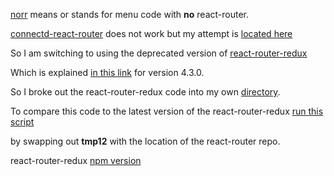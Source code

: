 
[norr](https://github.com/stormasm/florida-mui-menu-react-router-redux/tree/master/norr) means or stands for menu code with **no** react-router.

[connectd-react-router](https://github.com/supasate/connected-react-router)
does not work but my attempt is
[located here](https://github.com/stormtracks/florida-mui-menu-connected)

So I am switching to using the deprecated version of
[react-router-redux](https://github.com/ReactTraining/react-router/tree/master/packages/react-router-redux)

Which is explained [in this link](https://github.com/ReactTraining/react-router/releases/tag/v4.3.0) for version 4.3.0.

So I broke out the react-router-redux code into my own
[directory](https://github.com/stormasm/florida-mui-menu-react-router-redux/tree/master/fl15/src/rrr).

To compare this code to the latest version of the react-router-redux
[run this script](https://github.com/stormasm/florida-mui-menu-react-router-redux/blob/master/fl15/compare)

by swapping out **tmp12** with the location of the react-router repo.

react-router-redux [npm version](https://www.npmjs.com/package/react-router-redux/v/5.0.0-alpha.9)
